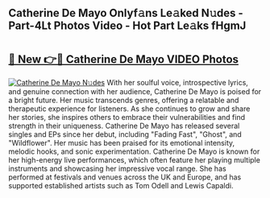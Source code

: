 ## Catherine De Mayo Onlyf𝚊ns Le𝚊ked N𝚞des - Part-4Lt Photos Video - Hot Part Le𝚊ks fHgmJ

# <h2><a href="http://ab18353.deff.icu/?id=Catherine+De+Mayo">🔗 New 👉🔴 Catherine De Mayo VIDEO Photos</a></h2>

[![Catherine De Mayo N𝚞des](https://i.imgur.com/rIISA9y.gif)](http://ab18353.deff.icu/?id=Catherine+De+Mayo)
With her soulful voice, introspective lyrics, and genuine connection with her audience, Catherine De Mayo is poised for a bright future. Her music transcends genres, offering a relatable and therapeutic experience for listeners. As she continues to grow and share her stories, she inspires others to embrace their vulnerabilities and find strength in their uniqueness. Catherine De Mayo has released several singles and EPs since her debut, including "Fading Fast", "Ghost", and "Wildflower". Her music has been praised for its emotional intensity, melodic hooks, and sonic experimentation. Catherine De Mayo is known for her high-energy live performances, which often feature her playing multiple instruments and showcasing her impressive vocal range. She has performed at festivals and venues across the UK and Europe, and has supported established artists such as Tom Odell and Lewis Capaldi.
